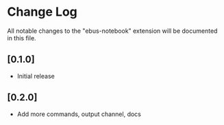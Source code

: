 # Change Log

All notable changes to the "ebus-notebook" extension will be documented in this file.

## [0.1.0]

- Initial release


## [0.2.0]

- Add more commands, output channel, docs
